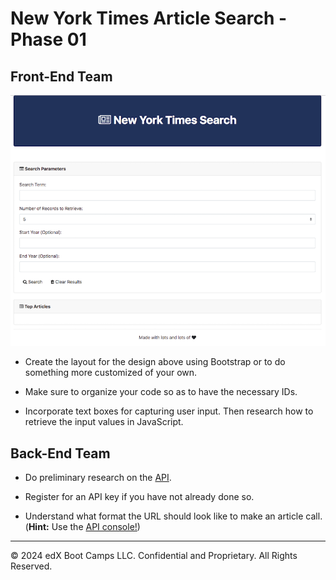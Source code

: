 # New York Times Article Search - Phase 01

## Front-End Team
![nyt-search](images/nyt.png)

* Create the layout for the design above using Bootstrap or to do something more customized of your own.

* Make sure to organize your code so as to have the necessary IDs.

* Incorporate text boxes for capturing user input. Then research how to retrieve the input values in JavaScript.

## Back-End Team

* Do preliminary research on the [API](https://developer.nytimes.com/docs/articlesearch-product/1/overview).

* Register for an API key if you have not already done so.

* Understand what format the URL should look like to make an article call. (**Hint:** Use the [API console!](https://developer.nytimes.com/docs/articlesearch-product/1/routes/articlesearch.json/get))

---

© 2024 edX Boot Camps LLC. Confidential and Proprietary. All Rights Reserved.
